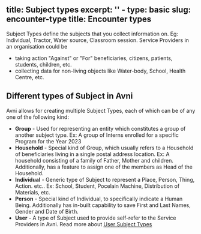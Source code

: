 title: Subject types
excerpt: ''
    - type: basic
      slug: encounter-type
      title: Encounter types
---
Subject Types define the subjects that you collect information on. Eg: Individual, Tractor, Water source, Classroom session. Service Providers in an organisation could be 

* taking action "Against" or "For" beneficiaries, citizens, patients, students, children, etc.
* collecting data for non-living objects like Water-body, School, Health Centre, etc.

## Different types of Subject in Avni

Avni allows for creating multiple Subject Types, each of which can be of any one of the following kind: 

* **Group** - Used for representing an entity which constitutes a group of another subject type. Ex: A group of Interns enrolled for a specific Program for the Year 2023
* **Household** - Special kind of Group, which usually refers to a Household of beneficiaries living in a single postal address location. Ex: A household consisting of a family of Father, Mother and children. Additionally, has a feature to assign one of the members as Head of the Household.
* **Individual** - Generic type of Subject to represent a Place, Person, Thing, Action. etc.. Ex: School, Student, Pocelain Machine, Distribution of Materials, etc.
* **Person** - Special kind of Individual, to specifically indicate a Human Being. Additionally has in-built capability to save First and Last Names, Gender and Date of Birth.
* **User** - A type of Subject used to provide self-refer to the Service Providers in Avni. Read more about [User Subject Types](doc:user-subject-types)
